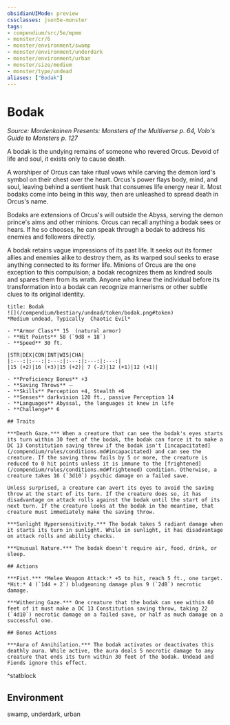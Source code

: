 ```yaml
---
obsidianUIMode: preview
cssclasses: json5e-monster
tags:
- compendium/src/5e/mpmm
- monster/cr/6
- monster/environment/swamp
- monster/environment/underdark
- monster/environment/urban
- monster/size/medium
- monster/type/undead
aliases: ["Bodak"]
---
```

# Bodak
*Source: Mordenkainen Presents: Monsters of the Multiverse p. 64, Volo's Guide to Monsters p. 127*  

A bodak is the undying remains of someone who revered Orcus. Devoid of life and soul, it exists only to cause death.

A worshiper of Orcus can take ritual vows while carving the demon lord's symbol on their chest over the heart. Orcus's power flays body, mind, and soul, leaving behind a sentient husk that consumes life energy near it. Most bodaks come into being in this way, then are unleashed to spread death in Orcus's name.

Bodaks are extensions of Orcus's will outside the Abyss, serving the demon prince's aims and other minions. Orcus can recall anything a bodak sees or hears. If he so chooses, he can speak through a bodak to address his enemies and followers directly.

A bodak retains vague impressions of its past life. It seeks out its former allies and enemies alike to destroy them, as its warped soul seeks to erase anything connected to its former life. Minions of Orcus are the one exception to this compulsion; a bodak recognizes them as kindred souls and spares them from its wrath. Anyone who knew the individual before its transformation into a bodak can recognize mannerisms or other subtle clues to its original identity.

```ad-statblock
title: Bodak
![](/compendium/bestiary/undead/token/bodak.png#token)
*Medium undead, Typically  Chaotic Evil*

- **Armor Class** 15  (natural armor)
- **Hit Points** 58 (`9d8 + 18`)
- **Speed** 30 ft.

|STR|DEX|CON|INT|WIS|CHA|
|:---:|:---:|:---:|:---:|:---:|:---:|
|15 (+2)|16 (+3)|15 (+2)| 7 (-2)|12 (+1)|12 (+1)|

- **Proficiency Bonus** +3
- **Saving Throws** ⏤
- **Skills** Perception +4, Stealth +6
- **Senses** darkvision 120 ft., passive Perception 14
- **Languages** Abyssal, the languages it knew in life
- **Challenge** 6

## Traits

***Death Gaze.*** When a creature that can see the bodak's eyes starts its turn within 30 feet of the bodak, the bodak can force it to make a DC 13 Constitution saving throw if the bodak isn't [incapacitated](/compendium/rules/conditions.md#incapacitated) and can see the creature. If the saving throw fails by 5 or more, the creature is reduced to 0 hit points unless it is immune to the [frightened](/compendium/rules/conditions.md#frightened) condition. Otherwise, a creature takes 16 (`3d10`) psychic damage on a failed save.

Unless surprised, a creature can avert its eyes to avoid the saving throw at the start of its turn. If the creature does so, it has disadvantage on attack rolls against the bodak until the start of its next turn. If the creature looks at the bodak in the meantime, that creature must immediately make the saving throw.

***Sunlight Hypersensitivity.*** The bodak takes 5 radiant damage when it starts its turn in sunlight. While in sunlight, it has disadvantage on attack rolls and ability checks.

***Unusual Nature.*** The bodak doesn't require air, food, drink, or sleep.

## Actions

***Fist.*** *Melee Weapon Attack:* +5 to hit, reach 5 ft., one target. *Hit:* 4 (`1d4 + 2`) bludgeoning damage plus 9 (`2d8`) necrotic damage.

***Withering Gaze.*** One creature that the bodak can see within 60 feet of it must make a DC 13 Constitution saving throw, taking 22 (`4d10`) necrotic damage on a failed save, or half as much damage on a successful one.

## Bonus Actions

***Aura of Annihilation.*** The bodak activates or deactivates this deathly aura. While active, the aura deals 5 necrotic damage to any creature that ends its turn within 30 feet of the bodak. Undead and Fiends ignore this effect.
```
^statblock

## Environment

swamp, underdark, urban
